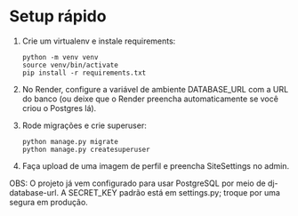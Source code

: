 # Setup rápido

1. Crie um virtualenv e instale requirements:
   ```
   python -m venv venv
   source venv/bin/activate
   pip install -r requirements.txt
   ```

2. No Render, configure a variável de ambiente DATABASE_URL com a URL do banco (ou deixe que o Render preencha automaticamente se você criou o Postgres lá).

3. Rode migrações e crie superuser:
   ```
   python manage.py migrate
   python manage.py createsuperuser
   ```

4. Faça upload de uma imagem de perfil e preencha SiteSettings no admin.

OBS: O projeto já vem configurado para usar PostgreSQL por meio de dj-database-url. A SECRET_KEY padrão está em settings.py; troque por uma segura em produção.

